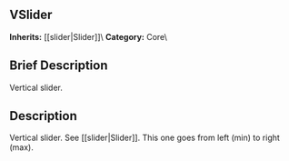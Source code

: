 ##  VSlider  
**Inherits:** [[slider|Slider]]\\
**Category:** Core\\
##  Brief Description  
Vertical slider.
##  Description  
Vertical slider. See [[slider|Slider]]. This one goes from left (min) to right (max).
